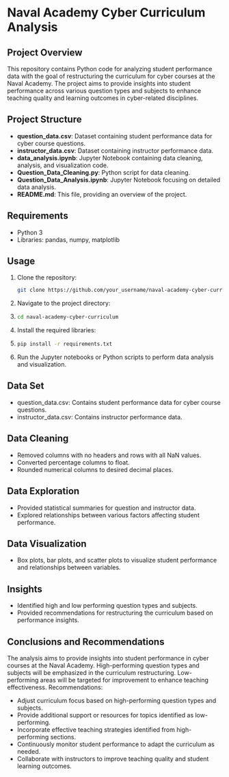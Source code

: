 # Naval Academy Cyber Curriculum Analysis

## Project Overview
This repository contains Python code for analyzing student performance data with the goal of restructuring the curriculum for cyber courses at the Naval Academy. The project aims to provide insights into student performance across various question types and subjects to enhance teaching quality and learning outcomes in cyber-related disciplines.

## Project Structure
- **question_data.csv**: Dataset containing student performance data for cyber course questions.
- **instructor_data.csv**: Dataset containing instructor performance data.
- **data_analysis.ipynb**: Jupyter Notebook containing data cleaning, analysis, and visualization code.
- **Question_Data_Cleaning.py**: Python script for data cleaning.
- **Question_Data_Analysis.ipynb**: Jupyter Notebook focusing on detailed data analysis.
- **README.md**: This file, providing an overview of the project.

## Requirements
- Python 3
- Libraries: pandas, numpy, matplotlib

## Usage
1. Clone the repository:
   ```bash
   git clone https://github.com/your_username/naval-academy-cyber-curriculum.git
2. Navigate to the project directory:
3. ```bash
   cd naval-academy-cyber-curriculum
4. Install the required libraries:
5. ```bash
   pip install -r requirements.txt
6. Run the Jupyter notebooks or Python scripts to perform data analysis and visualization.

## Data Set
- question_data.csv: Contains student performance data for cyber course questions.
- instructor_data.csv: Contains instructor performance data.

## Data Cleaning
- Removed columns with no headers and rows with all NaN values.
- Converted percentage columns to float.
- Rounded numerical columns to desired decimal places.

## Data Exploration 
- Provided statistical summaries for question and instructor data.
- Explored relationships between various factors affecting student performance.

## Data Visualization 
- Box plots, bar plots, and scatter plots to visualize student performance and relationships between variables.

## Insights 
- Identified high and low performing question types and subjects.
- Provided recommendations for restructuring the curriculum based on performance insights.

## Conclusions and Recommendations
The analysis aims to provide insights into student performance in cyber courses at the Naval Academy.
High-performing question types and subjects will be emphasized in the curriculum restructuring.
Low-performing areas will be targeted for improvement to enhance teaching effectiveness.
Recommendations:
- Adjust curriculum focus based on high-performing question types and subjects.
- Provide additional support or resources for topics identified as low-performing.
- Incorporate effective teaching strategies identified from high-performing sections.
- Continuously monitor student performance to adapt the curriculum as needed.
- Collaborate with instructors to improve teaching quality and student learning outcomes.
